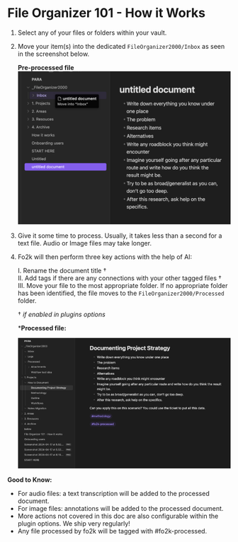 # File Organizer 101 - How it Works

1. Select any of your files or folders within your vault.

2. Move your item(s) into the dedicated `FileOrganizer2000/Inbox` as seen in the screenshot below.

    **Pre-processed file**  
    ![Pre-processed file](images/pre_processed_file.png)

3. Give it some time to process. Usually, it takes less than a second for a text file. Audio or Image files may take longer.

4. Fo2k will then perform three key actions with the help of AI:

    I. Rename the document title †  
    II. Add tags if there are any connections with your other tagged files †  
    III. Move your file to the most appropriate folder. If no appropriate folder has been identified, the file moves to the `FileOrganizer2000/Processed` folder.  

    † *if enabled in plugins options*

    ***Processed file:**

    ![Processed file](images/processed_file.png)  

**Good to Know:**

- For audio files: a text transcription will be added to the processed document.
- For image files: annotations will be added to the processed document.
- More actions not covered in this doc are also configurable within the plugin options. We ship very regularly!
- Any file processed by fo2k will be tagged with #fo2k-processed.
